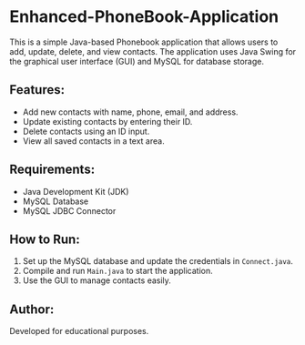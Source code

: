 # Enhanced-PhoneBook-Application

This is a simple Java-based Phonebook application that allows users to add, update, delete, and view contacts. The application uses Java Swing for the graphical user interface (GUI) and MySQL for database storage.

## Features:
- Add new contacts with name, phone, email, and address.
- Update existing contacts by entering their ID.
- Delete contacts using an ID input.
- View all saved contacts in a text area.

## Requirements:
- Java Development Kit (JDK)
- MySQL Database
- MySQL JDBC Connector

## How to Run:
1. Set up the MySQL database and update the credentials in `Connect.java`.
2. Compile and run `Main.java` to start the application.
3. Use the GUI to manage contacts easily.

## Author:
Developed for educational purposes.
